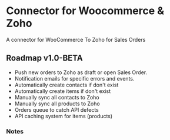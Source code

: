 # Connector for Woocommerce & Zoho
A connector for WooCommerce To Zoho for Sales Orders

## Roadmap v1.0-BETA
 - Push new orders to Zoho as draft or open Sales Order.
 - Notification emails for specific errors and events.
 - Automatically create contacts if don't exist
 - Automatically create items if don't exist
 - Manually sync all contacts to Zoho
 - Manually sync all products to Zoho
 - Orders queue to catch API defects
 - API caching system for items (products)
 
### Notes


